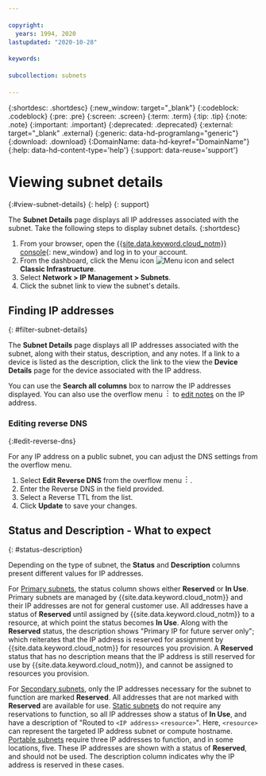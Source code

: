 ```yaml
---

copyright:
  years: 1994, 2020
lastupdated: "2020-10-28"

keywords:

subcollection: subnets

---
```


{:shortdesc: .shortdesc}
{:new_window: target="_blank"}
{:codeblock: .codeblock}
{:pre: .pre}
{:screen: .screen}
{:term: .term}
{:tip: .tip}
{:note: .note}
{:important: .important}
{:deprecated: .deprecated}
{:external: target="_blank" .external}
{:generic: data-hd-programlang="generic"}
{:download: .download}
{:DomainName: data-hd-keyref="DomainName"}
{:help: data-hd-content-type='help'}
{:support: data-reuse='support'}

# Viewing subnet details
{:#view-subnet-details}
{: help}
{: support}

The **Subnet Details** page displays all IP addresses associated with the subnet. Take the following steps to display subnet details.
{:shortdesc}

1. From your browser, open the [{{site.data.keyword.cloud_notm}} console](https://{DomainName}/){: new_window} and log in to your account.
1. From the dashboard, click the Menu icon ![Menu icon](../icons/icon_hamburger.svg) and select **Classic Infrastructure**.
1. Select **Network > IP Management > Subnets**.
1. Click the subnet link to view the subnet's details.

## Finding IP addresses
{: #filter-subnet-details}

The **Subnet Details** page displays all IP addresses associated with the subnet, along with their status, description, and any notes. If a link to a device is listed as the description, click the link to the view the **Device Details** page for the device associated with the IP address.

You can use the **Search all columns** box to narrow the IP addresses displayed. You can also use the overflow menu ![overflow menu](images/overflow.png) to [edit notes](/docs/subnets?topic=subnets-edit-notes-subnet-ip) on the IP address. 

### Editing reverse DNS
{:#edit-reverse-dns}

For any IP address on a public subnet, you can adjust the DNS settings from the overflow menu.  

1. Select **Edit Reverse DNS** from the overflow menu ![overflow menu](images/overflow.png).
1. Enter the Reverse DNS in the field provided.
1. Select a Reverse TTL from the list.
1. Click **Update** to save your changes.

## Status and Description - What to expect
{: #status-description}

Depending on the type of subnet, the **Status** and **Description** columns present different values for IP addresses.

For [Primary subnets](/docs/subnets?topic=subnets-about-subnets-and-ips#primary-subnets), the status column shows either **Reserved** or **In Use**. Primary subnets are managed by {{site.data.keyword.cloud_notm}} and their IP addresses are not for general customer use. All addresses have a status of **Reserved** until assigned by {{site.data.keyword.cloud_notm}} to a resource, at which point the status becomes **In Use**. Along with the **Reserved** status, the description shows "Primary IP for future server only"; which reiterates that the IP address is reserved for assignment by {{site.data.keyword.cloud_notm}} for resources you provision. A **Reserved** status that has no description means that the IP address is still reserved for use by {{site.data.keyword.cloud_notm}}, and cannot be assigned to resources you provision.

For [Secondary subnets](/docs/subnets?topic=subnets-about-subnets-and-ips#secondary-subnets), only the IP addresses necessary for the subnet to function are marked **Reserved**. All addresses that are not marked with **Reserved** are available for use. [Static subnets](/docs/subnets?topic=subnets-about-subnets-and-ips#static-subnets) do not require any reservations to function, so all IP addresses show a status of **In Use**, and have a description of "Routed to `<IP address>` `<resource>`". Here, `<resource>` can represent the targeted IP address subnet or compute hostname. [Portable subnets](/docs/subnets?topic=subnets-about-subnets-and-ips#portable-subnet) require three IP addresses to function, and in some locations, five. These IP addresses are shown with a status of **Reserved**, and should not be used. The description column indicates why the IP address is reserved in these cases.
